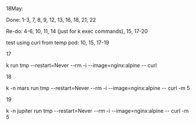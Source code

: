 18May:
<p>Done: 1-3, 7, 8, 9, 12, 13, 16, 18, 21, 22</p>
<p>Re-do: 4-6, 10, 11, 14 (just for k exec commands), 15, 17-20</p>

<p>test using curl from temp pod: 10, 15, 17-19</p>
<p>17</p>
<p>k run tmp --restart=Never --rm -i --image=nginx:alpine -- curl <clusterIP from 'k -n mars get pod -o wide'></p>
<p>18</p>
<p>k -n mars run tmp --restart=Never --rm -i --image=nginx:alpine -- curl -m 5 <svcName:port OR clusterIP from 'k -n mars get all'></p>
<p>19</p>
<p>k -n jupiter run tmp --restart=Never --rm -i --image=nginx:alpine -- curl -m 5 <svcName:port></p>
